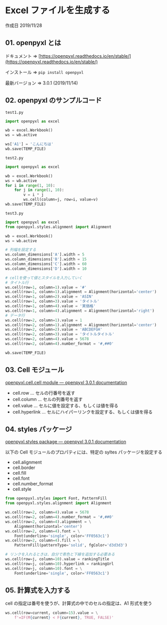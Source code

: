 # Excel ファイルを生成する

作成日 2019/11/28

## 01. openpyxl とは

ドキュメント => [https://openpyxl.readthedocs.io/en/stable/](https://openpyxl.readthedocs.io/en/stable/)

インストール => `pip install openpyxl`

最新バージョン => 3.0.1 (2019/11/14)

## 02. openpyxl のサンプルコード

`test1.py`

```python
import openpyxl as excel

wb = excel.Workbook()
ws = wb.active

ws['A1'] = 'こんにちは'
wb.save(TEMP_FILE)
```

`test2.py`

```python
import openpyxl as excel

wb = excel.Workbook()
ws = wb.active
for i in range(1, 10):
    for j in range(1, 10):
        v = i * j
        ws.cell(column=j, row=i, value=v)
wb.save(TEMP_FILE)
```

`test3.py`

```python
import openpyxl as excel
from openpyxl.styles.alignment import Alignment

wb = excel.Workbook()
ws = wb.active

# 列幅を設定する
ws.column_dimensions['A'].width = 5
ws.column_dimensions['B'].width = 15
ws.column_dimensions['C'].width = 60
ws.column_dimensions['D'].width = 10

# cellを使って値とスタイルを入力していく
# タイトル行
ws.cell(row=1, column=1).value = '#'
ws.cell(row=1, column=1).alignment = Alignment(horizontal='center')
ws.cell(row=1, column=2).value = 'ASIN'
ws.cell(row=1, column=3).value = 'タイトル'
ws.cell(row=1, column=4).value = '実価格'
ws.cell(row=1, column=4).alignment = Alignment(horizontal='right')
# データ行
ws.cell(row=2, column=1).value = 1
ws.cell(row=2, column=1).alignment = Alignment(horizontal='center')
ws.cell(row=2, column=2).value = 'ABCDEFGH'
ws.cell(row=2, column=3).value = 'タイトルタイトル'
ws.cell(row=2, column=4).value = 5678
ws.cell(row=2, column=4).number_format = '#,##0'

wb.save(TEMP_FILE)
```

## 03. Cell モジュール

[openpyxl\.cell\.cell module — openpyxl 3\.0\.1 documentation](https://openpyxl.readthedocs.io/en/stable/api/openpyxl.cell.cell.html)

- cell.row ... セルの行番号を返す
- cell.column ... セルの列番号を返す
- cell.value ... セルに値を設定する、もしくは値を得る
- cell.hyperlink ... セルにハイパーリンクを設定する、もしくは値を得る

## 04. styles パッケージ

[openpyxl\.styles package — openpyxl 3\.0\.1 documentation](https://openpyxl.readthedocs.io/en/stable/api/openpyxl.styles.html)

以下の Cell モジュールのプロパティには、特定の syltes パッケージを設定する

- cell.alignment
- cell.border
- cell.fill
- cell.font
- cell.number_format
- cell.style

```python
from openpyxl.styles import Font, PatternFill
from openpyxl.styles.alignment import Alignment

ws.cell(row=2, column=4).value = 5678
ws.cell(row=2, column=4).number_format = '#,##0'
ws.cell(row=2, column=4).alignment = \
    Alignment(horizontal='center')
ws.cell(row=2, column=4).font = \
    Font(underline='single', color='FF0563c1')
ws.cell(row=2, column=4).fill = \
    PatternFill(patternType='solid', fgColor='d3d3d3')

# リンクを入れるときは、自分で青色と下線を追加する必要ある
ws.cell(row=j, column=10).value = rankingTitle
ws.cell(row=j, column=10).hyperlink = rankingUrl
ws.cell(row=j, column=10).font = \
    Font(underline='single', color='FF0563c1')
```

## 05. 計算式を入力する

cell の指定は番号を使うが、計算式の中でのセルの指定は、A1 形式を使う

```python
ws.cell(row=current, column=15).value = \
    f'=IF(M{current} < F{current}, TRUE, FALSE)'
```
